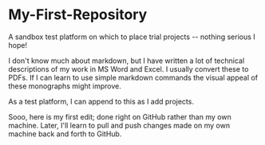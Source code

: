 # My-First-Repository
A sandbox test platform on which to place trial projects -- nothing serious I hope!

I don't know much about markdown, but I have written a lot of technical descriptions of my work in MS Word and Excel.  I usually convert these to PDFs.  If I can learn to use simple markdown commands the visual appeal of these monographs might improve.

As a test platform, I can append to this as I add projects.

Sooo, here is my first edit; done right on GitHub rather than my own machine.  Later, I'll learn to pull and push changes made on my own machine back and forth to GitHub.
